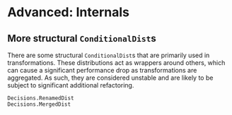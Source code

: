 # Advanced: Internals

## More structural `ConditionalDist`s
There are some structural `ConditionalDist`s that are primarily used in transformations.
These distributions act as wrappers around others, which can cause a significant performance
drop as transformations are aggregated. As such, they are considered unstable and are likely
to be subject to significant additional refactoring.

```@docs
Decisions.RenamedDist
Decisions.MergedDist
```
